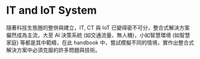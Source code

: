 # IT and IoT System

隨著科技生態圈的整併與建立，IT, CT 與 IoT 已變得密不可分，整合式解決方案儼然成為主流，大至 AI 決策系統 (如交通流量、無人機)，小如智慧環境 (如智慧家庭) 等都是其中範疇，在此 handbook 中，嘗試模擬不同的情境，實作出整合式解決方案中必須克服的許多問題與技術。